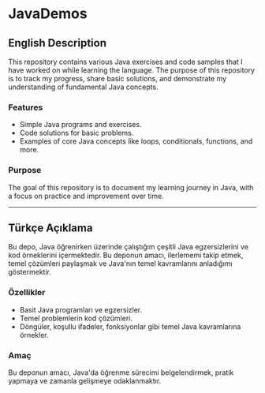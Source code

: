# JavaDemos

## English Description
This repository contains various Java exercises and code samples that I have worked on while learning the language. The purpose of this repository is to track my progress, share basic solutions, and demonstrate my understanding of fundamental Java concepts.

### Features
- Simple Java programs and exercises.
- Code solutions for basic problems.
- Examples of core Java concepts like loops, conditionals, functions, and more.

### Purpose
The goal of this repository is to document my learning journey in Java, with a focus on practice and improvement over time.

---

## Türkçe Açıklama
Bu depo, Java öğrenirken üzerinde çalıştığım çeşitli Java egzersizlerini ve kod örneklerini içermektedir. Bu deponun amacı, ilerlememi takip etmek, temel çözümleri paylaşmak ve Java'nın temel kavramlarını anladığımı göstermektir.

### Özellikler
- Basit Java programları ve egzersizler.
- Temel problemlerin kod çözümleri.
- Döngüler, koşullu ifadeler, fonksiyonlar gibi temel Java kavramlarına örnekler.

### Amaç
Bu deponun amacı, Java'da öğrenme sürecimi belgelendirmek, pratik yapmaya ve zamanla gelişmeye odaklanmaktır.

